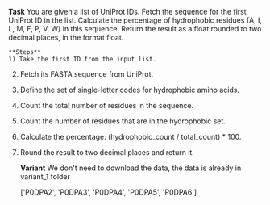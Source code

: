 **Task**
    You are given a list of UniProt IDs. Fetch the sequence for the first UniProt ID in the list. Calculate the percentage of hydrophobic residues (A, I, L, M, F, P, V, W) in this sequence. Return the result as a float rounded to two decimal places, in the format <answer>float</answer>.

    **Steps**
    1) Take the first ID from the input list.
2) Fetch its FASTA sequence from UniProt.
3) Define the set of single-letter codes for hydrophobic amino acids.
4) Count the total number of residues in the sequence.
5) Count the number of residues that are in the hydrophobic set.
6) Calculate the percentage: (hydrophobic_count / total_count) * 100.
7) Round the result to two decimal places and return it.

    **Variant**
    We don't need to download the data, the data is already in variant_1 folder

    ['P0DPA2', 'P0DPA3', 'P0DPA4', 'P0DPA5', 'P0DPA6']
